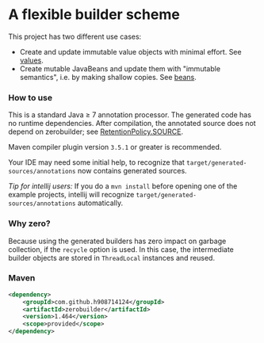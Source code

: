 # A flexible builder scheme

This project has two different use cases:

* Create and update immutable value objects with minimal effort. 
  See [values](values.md).
* Create mutable JavaBeans and update them with "immutable semantics", i.e. by making shallow copies.
  See [beans](beans.md).

### How to use

This is a standard Java &ge; 7 annotation processor.
The generated code has no runtime dependencies.
After compilation, the annotated source does not depend on zerobuilder; see
[RetentionPolicy.SOURCE](https://docs.oracle.com/javase/7/docs/api/java/lang/annotation/RetentionPolicy.html#SOURCE).

Maven compiler plugin version `3.5.1` or greater is recommended.

Your IDE may need some initial help, to recognize that `target/generated-sources/annotations`
now contains generated sources.

<em>Tip for intellij users:</em> If you do a `mvn install` before opening one of the example projects,
intellij will recognize `target/generated-sources/annotations` automatically.

### Why zero?

Because using the generated builders has zero impact on garbage collection, if the `recycle` option is used.
In this case, the intermediate builder objects are stored in `ThreadLocal` instances and reused.

### Maven

````xml
<dependency>
    <groupId>com.github.h908714124</groupId>
    <artifactId>zerobuilder</artifactId>
    <version>1.464</version>
    <scope>provided</scope>
</dependency>
````
